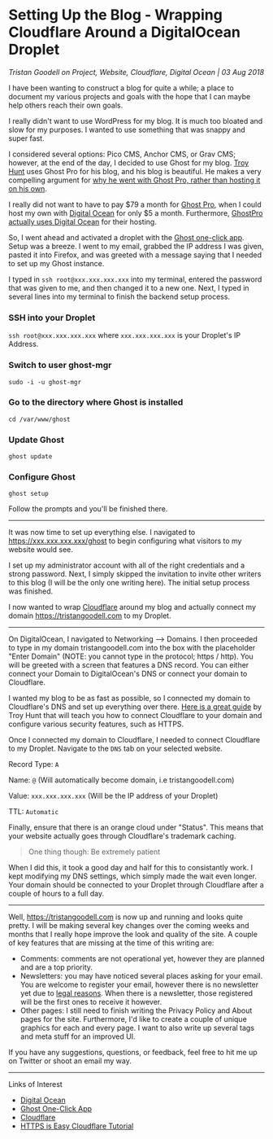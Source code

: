 # Setting Up the Blog - Wrapping Cloudflare Around a DigitalOcean Droplet

_Tristan Goodell on Project, Website, Cloudflare, Digital Ocean | 03 Aug 2018_

I have been wanting to construct a blog for quite a while; a place to document my various projects and goals with the hope that I can maybe help others reach their own goals.

I really didn't want to use WordPress for my blog. It is much too bloated and slow for my purposes. I wanted to use something that was snappy and super fast.

I considered several options: Pico CMS, Anchor CMS, or Grav CMS; however, at the end of the day, I decided to use Ghost for my blog.
[Troy Hunt](https://www.troyhunt.com/) uses Ghost Pro for his blog, and his blog is beautiful. He makes a very compelling argument for [why he went with Ghost Pro, rather than hosting it on his own](https://www.troyhunt.com/its-a-new-blog/).

I really did not want to have to pay $79 a month for [Ghost Pro](https://ghost.org/pricing/), when I could host my own with [Digital Ocean](http://pages.news.digitalocean.com/dcn/AyKQ30vur1Nt8H30LIWxk-j5xHmafGnoECQwn1ooO75-n4tuZXTwGdYjSIr5qbK0xTcckfnLm_U1fCT4uON9bg==/Y0Vs207XI00WN0236IE03D7) for only $5 a month. Furthermore, [GhostPro actually uses Digital Ocean](https://www.digitalocean.com/customers/ghost/) for their hosting.

So, I went ahead and activated a droplet with the [Ghost one-click app](https://www.digitalocean.com/products/one-click-apps/ghost/). Setup was a breeze. I went to my email, grabbed the IP address I was given, pasted it into Firefox, and was greeted with a message saying that I needed to set up my Ghost instance.

I typed in `ssh root@xxx.xxx.xxx.xxx` into my terminal, entered the password that was given to me, and then changed it to a new one. Next, I typed in several lines into my terminal to finish the backend setup process.

### SSH into your Droplet

`ssh root@xxx.xxx.xxx.xxx` where `xxx.xxx.xxx.xxx` is your Droplet's IP Address.

### Switch to user ghost-mgr

`sudo -i -u ghost-mgr`

### Go to the directory where Ghost is installed

`cd /var/www/ghost`

### Update Ghost

`ghost update`

### Configure Ghost

`ghost setup`

Follow the prompts and you'll be finished there.

---

It was now time to set up everything else. I navigated to https://xxx.xxx.xxx.xxx/ghost to begin configuring what visitors to my website would see.

I set up my administrator account with all of the right credentials and a strong password. Next, I simply skipped the invitation to invite other writers to this blog (I will be the only one writing here). The initial setup process was finished.

I now wanted to wrap [Cloudflare](https://www.cloudflare.com/) around my blog and actually connect my domain https://tristangoodell.com to my Droplet.

---

On DigitalOcean, I navigated to Networking --> Domains. I then proceeded to type in my domain tristangoodell.com into the box with the placeholder "Enter Domain" (NOTE: you cannot type in the protocol; https / http). You will be greeted with a screen that features a DNS record. You can either connect your Domain to DigitalOcean's DNS or connect your domain to Cloudflare.

I wanted my blog to be as fast as possible, so I connected my domain to Cloudflare's DNS and set up everything over there. [Here is a great guide](https://httpsiseasy.com/) by Troy Hunt that will teach you how to connect Cloudflare to your domain and configure various security features, such as HTTPS.

Once I connected my domain to Cloudflare, I needed to connect Cloudflare to my Droplet. Navigate to the `DNS` tab on your selected website.

Record Type:
`A`

Name:
`@` (Will automatically become domain, i.e tristangoodell.com)

Value:
`xxx.xxx.xxx.xxx` (Will be the IP address of your Droplet)

TTL:
`Automatic`

Finally, ensure that there is an orange cloud under "Status". This means that your website actually goes through Cloudflare's trademark caching.

> One thing though: Be extremely patient

When I did this, it took a good day and half for this to consistantly work. I kept modifying my DNS settings, which simply made the wait even longer. Your domain should be connected to your Droplet through Cloudflare after a couple of hours to a full day.

---

Well, https://tristangoodell.com is now up and running and looks quite pretty. I will be making several key changes over the coming weeks and months that I really hope improve the look and quality of the site. A couple of key features that are missing at the time of this writing are:

- Comments: comments are not operational yet, however they are planned and are a top priority.
- Newsletters: you may have noticed several places asking for your email. You are welcome to register your email, however there is no newsletter yet due to [legal reasons](https://www.ftc.gov/tips-advice/business-center/guidance/can-spam-act-compliance-guide-business). When there is a newsletter, those registered will be the first ones to receive it however.
- Other pages: I still need to finish writing the Privacy Policy and About pages for the site. Furthermore, I'd like to create a couple of unique graphics for each and every page. I want to also write up several tags and meta stuff for an improved UI.

If you have any suggestions, questions, or feedback, feel free to hit me up on Twitter or shoot an email my way.

---

Links of Interest

- [Digital Ocean](http://pages.news.digitalocean.com/dcn/AyKQ30vur1Nt8H30LIWxk-j5xHmafGnoECQwn1ooO75-n4tuZXTwGdYjSIr5qbK0xTcckfnLm_U1fCT4uON9bg==/Y0Vs207XI00WN0236IE03D7)
- [Ghost One-Click App](https://www.digitalocean.com/products/one-click-apps/ghost/)
- [Cloudflare](https://www.cloudflare.com/)
- [HTTPS is Easy Cloudflare Tutorial](https://httpsiseasy.com/)
